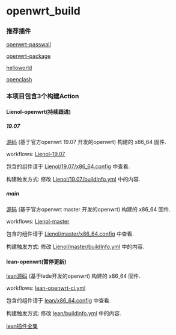 # openwrt_build

### 推荐插件

[openwrt-passwall](https://github.com/xiaorouji/openwrt-passwall)

[openwrt-package](https://github.com/Lienol/openwrt-package)

[helloworld](https://github.com/fw876/helloworld)

[openclash](https://github.com/vernesong/OpenClash)

### 本项目包含3个构建Action


#### Lienol-openwrt(持续跟进)

##### 19.07

[源码](https://github.com/Lienol/openwrt/tree/19.07) (基于官方openwrt 19.07 开发的openwrt)  构建的 x86_64 固件.  

workflows: [Lienol-19.07](https://github.com/miaoxinwei/openwrt_build/blob/master/.github/workflows/Lienol-openwrt-ci-19.07.yml)

包含的组件请于 [Lienol/19.07/x86_64.config](https://github.com/miaoxinwei/openwrt_build/blob/master/Lienol/19.07/x86_64.config) 中查看.  

构建触发方式: 修改 [Lienol/19.07/buildInfo.yml](https://github.com/miaoxinwei/openwrt_build/blob/master/Lienol/19.07/buildInfo.yml) 中的内容.  

##### main

[源码](https://github.com/Lienol/openwrt/tree/main) (基于官方openwrt master 开发的openwrt)  构建的 x86_64 固件.  

workflows: [Lienol-master](https://github.com/miaoxinwei/openwrt_build/blob/master/.github/workflows/Lienol-openwrt-ci-master.yml)

包含的组件请于 [Lienol/master/x86_64.config](https://github.com/miaoxinwei/openwrt_build/blob/master/Lienol/master/x86_64.config) 中查看.  

构建触发方式: 修改 [Lienol/master/buildInfo.yml](https://github.com/miaoxinwei/openwrt_build/blob/master/Lienol/master/buildInfo.yml) 中的内容.  



#### lean-openwrt(暂停更新)
[lean源码](https://github.com/coolsnowwolf/lede) (基于lede开发的openwrt) 构建的 x86_64 固件.  

workflows: [lean-openwrt-ci.yml](https://github.com/miaoxinwei/openwrt_build/blob/master/.github/workflows/lean-openwrt-ci.yml)

包含的组件请于 [lean/x86_64.config](https://github.com/miaoxinwei/openwrt_build/blob/master/lean/x86_64.config) 中查看.  

构建触发方式: 修改 [lean/buildInfo.yml](https://github.com/miaoxinwei/openwrt_build/blob/master/lean/buildInfo.yml) 中的内容.  

[lean插件全集](https://www.right.com.cn/forum/thread-3682029-1-1.html)  
